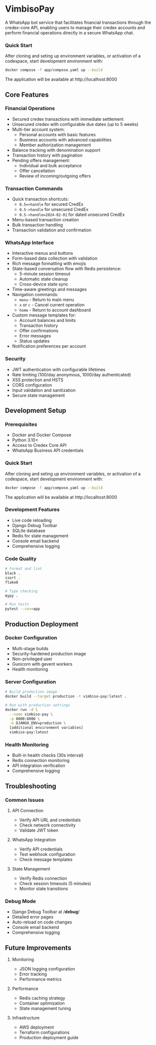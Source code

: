 # VimbisoPay

A WhatsApp bot service that facilitates financial transactions through the credex-core API, enabling users to manage their credex accounts and perform financial operations directly in a secure WhatsApp chat.

### Quick Start
After cloning and seting up environment variables, or activation of a codespace, start development environment with:
```bash
docker compose -f app/compose.yaml up --build
```

The application will be available at http://localhost:8000

## Core Features

### Financial Operations
- Secured credex transactions with immediate settlement
- Unsecured credex with configurable due dates (up to 5 weeks)
- Multi-tier account system:
  - Personal accounts with basic features
  - Business accounts with advanced capabilities
  - Member authorization management
- Balance tracking with denomination support
- Transaction history with pagination
- Pending offers management:
  - Individual and bulk acceptance
  - Offer cancellation
  - Review of incoming/outgoing offers

### Transaction Commands
- Quick transaction shortcuts:
  - `0.5=>handle` for secured CredEx
  - `0.5->handle` for unsecured CredEx
  - `0.5->handle=2024-02-01` for dated unsecured CredEx
- Menu-based transaction creation
- Bulk transaction handling
- Transaction validation and confirmation

### WhatsApp Interface
- Interactive menus and buttons
- Form-based data collection with validation
- Rich message formatting with emojis
- State-based conversation flow with Redis persistence:
  - 5-minute session timeout
  - Automatic state cleanup
  - Cross-device state sync
- Time-aware greetings and messages
- Navigation commands:
  - `menu` - Return to main menu
  - `x` or `c` - Cancel current operation
  - `home` - Return to account dashboard
- Custom message templates for:
  - Account balances and limits
  - Transaction history
  - Offer confirmations
  - Error messages
  - Status updates
- Notification preferences per account

### Security
- JWT authentication with configurable lifetimes
- Rate limiting (100/day anonymous, 1000/day authenticated)
- XSS protection and HSTS
- CORS configuration
- Input validation and sanitization
- Secure state management

## Development Setup

### Prerequisites
- Docker and Docker Compose
- Python 3.10+
- Access to Credex Core API
- WhatsApp Business API credentials

### Quick Start
After cloning and seting up environment variables, or activation of a codespace, start development environment with:
```bash
docker compose -f app/compose.yaml up --build
```

The application will be available at http://localhost:8000

### Development Features
- Live code reloading
- Django Debug Toolbar
- SQLite database
- Redis for state management
- Console email backend
- Comprehensive logging

### Code Quality
```bash
# Format and lint
black .
isort .
flake8

# Type checking
mypy .

# Run tests
pytest --cov=app
```

## Production Deployment

### Docker Configuration
- Multi-stage builds
- Security-hardened production image
- Non-privileged user
- Gunicorn with gevent workers
- Health monitoring

### Server Configuration
```bash
# Build production image
docker build --target production -t vimbiso-pay:latest .

# Run with production settings
docker run -d \
  --name vimbiso-pay \
  -p 8000:8000 \
  -e DJANGO_ENV=production \
  [additional environment variables]
  vimbiso-pay:latest
```

### Health Monitoring
- Built-in health checks (30s interval)
- Redis connection monitoring
- API integration verification
- Comprehensive logging

## Troubleshooting

### Common Issues
1. API Connection
   - Verify API URL and credentials
   - Check network connectivity
   - Validate JWT token

2. WhatsApp Integration
   - Verify API credentials
   - Test webhook configuration
   - Check message templates

3. State Management
   - Verify Redis connection
   - Check session timeouts (5 minutes)
   - Monitor state transitions

### Debug Mode
- Django Debug Toolbar at /__debug__/
- Detailed error pages
- Auto-reload on code changes
- Console email backend
- Comprehensive logging

## Future Improvements

1. Monitoring
   - JSON logging configuration
   - Error tracking
   - Performance metrics

2. Performance
   - Redis caching strategy
   - Container optimization
   - State management tuning

3. Infrastructure
   - AWS deployment
   - Terraform configurations
   - Production deployment guide
